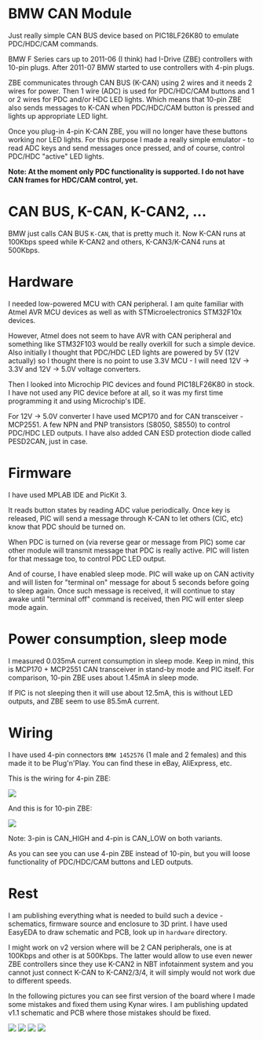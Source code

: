 # BMW CAN Module

Just really simple CAN BUS device based on PIC18LF26K80 to emulate PDC/HDC/CAM commands.

BMW F Series cars up to 2011-06 (I think) had I-Drive (ZBE) controllers with 10-pin plugs. After 2011-07 BMW started to use controllers with 4-pin plugs.

ZBE communicates through CAN BUS (K-CAN) using 2 wires and it needs 2 wires for power. Then 1 wire (ADC) is used for PDC/HDC/CAM buttons and 1 or 2 wires for PDC and/or HDC LED lights. Which means that 10-pin ZBE also sends messages to K-CAN when PDC/HDC/CAM button is pressed and lights up appropriate LED light.

Once you plug-in 4-pin K-CAN ZBE, you will no longer have these buttons working nor LED lights. For this purpose I made a really simple emulator - to read ADC keys and send messages once pressed, and of course, control PDC/HDC "active" LED lights.

**Note: At the moment only PDC functionality is supported. I do not have CAN frames for HDC/CAM control, yet.**

# CAN BUS, K-CAN, K-CAN2, ...

BMW just calls CAN BUS `K-CAN`, that is pretty much it. Now K-CAN runs at 100Kbps speed while K-CAN2 and others, K-CAN3/K-CAN4 runs at 500Kbps.

# Hardware

I needed low-powered MCU with CAN peripheral. I am quite familiar with Atmel AVR MCU devices as well as with STMicroelectronics STM32F10x devices.

However, Atmel does not seem to have AVR with CAN peripheral and something like STM32F103 would be really overkill for such a simple device. Also initially I thought that PDC/HDC LED lights are powered by 5V (12V actually) so I thought there is no point to use 3.3V MCU - I will need 12V -> 3.3V and 12V -> 5.0V voltage converters.

Then I looked into Microchip PIC devices and found PIC18LF26K80 in stock. I have not used any PIC device before at all, so it was my first time programming it and using Microchip's IDE.

For 12V -> 5.0V converter I have used MCP170 and for CAN transceiver - MCP2551. A few NPN and PNP transistors (S8050, S8550) to control PDC/HDC LED outputs. I have also added CAN ESD protection diode called PESD2CAN, just in case.

# Firmware

I have used MPLAB IDE and PicKit 3.

It reads button states by reading ADC value periodically. Once key is released, PIC will send  a message through K-CAN to let others (CIC, etc) know that PDC should be turned on.

When PDC is turned on (via reverse gear or message from PIC) some car other module will transmit message that PDC is really active. PIC will listen for that message too, to control PDC LED output.

And of course, I have enabled sleep mode. PIC will wake up on CAN activity and will listen for "terminal on" message for about 5 seconds before going to sleep again. Once such message is received, it will continue to stay awake until "terminal off" command is received, then PIC will enter sleep mode again.

# Power consumption, sleep mode

I measured 0.035mA current consumption in sleep mode. Keep in mind, this is MCP170 + MCP2551 CAN transceiver in stand-by mode and PIC itself. For comparison, 10-pin ZBE uses about 1.45mA in sleep mode.

If PIC is not sleeping then it will use about 12.5mA, this is without LED outputs, and ZBE seem to use 85.5mA current.

# Wiring

I have used 4-pin connectors `BMW 1452576` (1 male and 2 females) and this made it to be Plug'n'Play. You can find these in eBay, AliExpress, etc.

This is the wiring for 4-pin ZBE:

![](4pin.jpeg)

And this is for 10-pin ZBE:

![](10pin.jpg)


Note: 3-pin is CAN_HIGH and 4-pin is CAN_LOW on both variants.

As you can see you can use 4-pin ZBE instead of 10-pin, but you will loose functionality of PDC/HDC/CAM buttons and LED outputs.

# Rest

I am publishing everything what is needed to build such a device - schematics, firmware source and enclosure to 3D print. I have used EasyEDA to draw schematic and PCB, look up in `hardware` directory.

I might work on v2 version where will be 2 CAN peripherals, one is at 100Kbps and other is at 500Kbps. The latter would allow to use even newer ZBE controllers since they use K-CAN2 in NBT infotainment system and you cannot just connect K-CAN to K-CAN2/3/4, it will simply would not work due to different speeds.

In the following pictures you can see first version of the board where I made some mistakes and fixed them using Kynar wires. I am publishing updated v1.1 schematic and PCB where those mistakes should be fixed.

![](3d.png)
![](3d_2.png)
![](pcb.png)
![](3d_3.jpg)